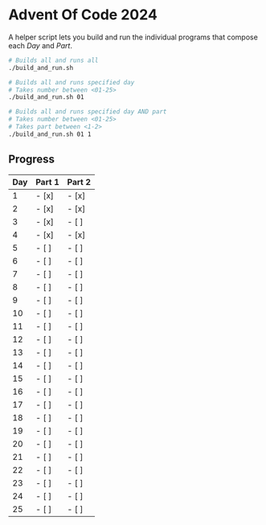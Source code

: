 # Advent Of Code 2024

A helper script lets you build and run the individual programs that compose each *Day* and *Part*.

```bash
# Builds all and runs all
./build_and_run.sh

# Builds all and runs specified day
# Takes number between <01-25>
./build_and_run.sh 01

# Builds all and runs specified day AND part
# Takes number between <01-25>
# Takes part between <1-2>
./build_and_run.sh 01 1
```
## Progress

| Day | Part 1 | Part 2 |
|-----|--------|--------|
| 1   | - [x]  | - [x]  |
| 2   | - [x]  | - [x]  |
| 3   | - [x]  | - [ ]  |
| 4   | - [x]  | - [x]  |
| 5   | - [ ]  | - [ ]  |
| 6   | - [ ]  | - [ ]  |
| 7   | - [ ]  | - [ ]  |
| 8   | - [ ]  | - [ ]  |
| 9   | - [ ]  | - [ ]  |
| 10  | - [ ]  | - [ ]  |
| 11  | - [ ]  | - [ ]  |
| 12  | - [ ]  | - [ ]  |
| 13  | - [ ]  | - [ ]  |
| 14  | - [ ]  | - [ ]  |
| 15  | - [ ]  | - [ ]  |
| 16  | - [ ]  | - [ ]  |
| 17  | - [ ]  | - [ ]  |
| 18  | - [ ]  | - [ ]  |
| 19  | - [ ]  | - [ ]  |
| 20  | - [ ]  | - [ ]  |
| 21  | - [ ]  | - [ ]  |
| 22  | - [ ]  | - [ ]  |
| 23  | - [ ]  | - [ ]  |
| 24  | - [ ]  | - [ ]  |
| 25  | - [ ]  | - [ ]  |